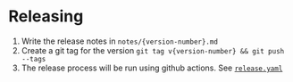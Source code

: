 # Releasing

1. Write the release notes in `notes/{version-number}.md`
2. Create a git tag for the version
   `git tag v{version-number} && git push --tags`
3. The release process will be run using github actions. See [`release.yaml`](./.github/workflows/release.yaml)
